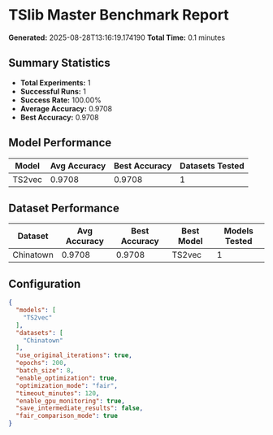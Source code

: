 # TSlib Master Benchmark Report

**Generated:** 2025-08-28T13:16:19.174190
**Total Time:** 0.1 minutes

## Summary Statistics

- **Total Experiments:** 1
- **Successful Runs:** 1
- **Success Rate:** 100.00%
- **Average Accuracy:** 0.9708
- **Best Accuracy:** 0.9708

## Model Performance

| Model | Avg Accuracy | Best Accuracy | Datasets Tested |
|-------|-------------|---------------|----------------|
| TS2vec | 0.9708 | 0.9708 | 1 |

## Dataset Performance

| Dataset | Avg Accuracy | Best Accuracy | Best Model | Models Tested |
|---------|-------------|---------------|------------|---------------|
| Chinatown | 0.9708 | 0.9708 | TS2vec | 1 |

## Configuration

```json
{
  "models": [
    "TS2vec"
  ],
  "datasets": [
    "Chinatown"
  ],
  "use_original_iterations": true,
  "epochs": 200,
  "batch_size": 8,
  "enable_optimization": true,
  "optimization_mode": "fair",
  "timeout_minutes": 120,
  "enable_gpu_monitoring": true,
  "save_intermediate_results": false,
  "fair_comparison_mode": true
}
```
